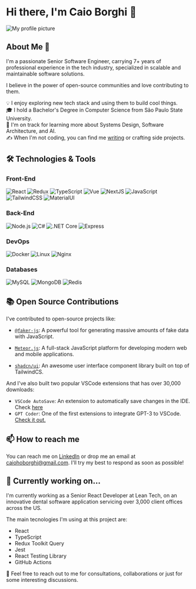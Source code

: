 # Hi there, I'm Caio Borghi 👋
![My profile picture](https://creatorspace.imgix.net/users/clfjrcyzc00r6pz0yl9mog3pc/kiibqrQmu9OkiDtY-CJNuC5xOQ8aGm2qkU2AD_wltIlJ90I1mVhSDD.png?w=300&h=300)  

## About Me 🚀

I'm a passionate Senior Software Engineer, carrying 7+ years of professional experience in the tech industry, specialized in scalable and maintainable software solutions.  

I believe in the power of open-source communities and love contributing to them.

💡 I enjoy exploring new tech stack and using them to build cool things.\
🎓 I hold a Bachelor's Degree in Computer Science from São Paulo State University.\
🌱 I'm on track for learning more about Systems Design, Software Architecture, and AI.\
✍️ When I'm not coding, you can find me [writing](https://dev.to/ocodista) or crafting side projects.

## 🛠️ Technologies & Tools

### Front-End
![React](https://img.shields.io/badge/-React-000?&logo=React)
![Redux](https://img.shields.io/badge/-Redux-000?&logo=Redux)
![TypeScript](https://img.shields.io/badge/-TypeScript-000?&logo=TypeScript)
![Vue](https://img.shields.io/badge/-Vue-000?&logo=Vue.js)
![NextJS](https://img.shields.io/badge/-NextJS-000?&logo=Next.js)
![JavaScript](https://img.shields.io/badge/-JavaScript-000?&logo=JavaScript)
![TailwindCSS](https://img.shields.io/badge/Tailwind_CSS-000?&logo=tailwind-css)
![MaterialUI](https://img.shields.io/badge/Material--UI-000?logo=material-ui)

### Back-End
![Node.js](https://img.shields.io/badge/-Node.js-000?&logo=node.js)
![C#](https://img.shields.io/badge/-C%23-000?&logo=csharp)
![.NET Core](https://img.shields.io/badge/-.NET%20Core-000?&logo=.net)
![Express](https://img.shields.io/badge/-Express-000?&logo=express)

### DevOps
![Docker](https://img.shields.io/badge/-Docker-000?&logo=Docker)
![Linux](https://img.shields.io/badge/-Linux-000?&logo=Linux)
![Nginx](https://img.shields.io/badge/-Nginx-000?&logo=Nginx)

### Databases
![MySQL](https://img.shields.io/badge/-MySQL-000?&logo=MySQL)
![MongoDB](https://img.shields.io/badge/-MongoDB-000?&logo=MongoDB)
![Redis](https://img.shields.io/badge/-Redis-000?&logo=Redis)

## 📚 Open Source Contributions

I've contributed to open-source projects like:

- [`@faker-js`](https://github.com/faker-js/faker): A powerful tool for generating massive amounts of fake data with JavaScript.

- [`Meteor.js`](https://github.com/meteor/meteor): A full-stack JavaScript platform for developing modern web and mobile applications.

- [`shadcn/ui`](https://github.com/shadcn/ui): An awesome user interface component library built on top of TailwindCS.

And I've also built two popular VSCode extensions that has over 30,000 downloads:

- `VSCode AutoSave`: An extension to automatically save changes in the IDE. Check [here](https://marketplace.visualstudio.com/items?itemName=codista.vscode-autosave)
- `GPT Coder`: One of the first extensions to integrate GPT-3 to VSCode. [Check it out.](https://marketplace.visualstudio.com/items?itemName=codista.vscodewriter)

## 📫 How to reach me

You can reach me on [LinkedIn](https://www.linkedin.com/in/caio-borghi) or drop me an email at caiohoborghi@gmail.com. I'll try my best to respond as soon as possible!

## 🚧 Currently working on...
I'm currently working as a Senior React Developer at Lean Tech, on an innovative dental software application servicing over 3,000 client offices across the US. 

The main tecnologies I'm using at this project are:
- React
- TypeScript
- Redux Toolkit Query
- Jest
- React Testing Library
- GitHub Actions
  
💬 Feel free to reach out to me for consultations, collaborations or just for some interesting discussions.
